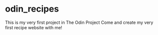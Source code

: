 # odin_recipes
This is my very first project in The Odin Project
Come and create my very first recipe website with me!